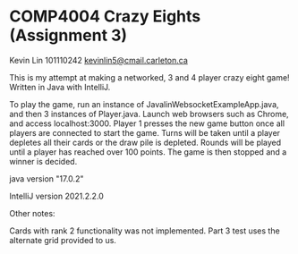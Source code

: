 # COMP4004 Crazy Eights (Assignment 3)
Kevin Lin
101110242
kevinlin5@cmail.carleton.ca

This is my attempt at making a networked, 3 and 4 player crazy eight game! Written in Java with IntelliJ.

To play the game, run an instance of JavalinWebsocketExampleApp.java, and then 3 instances of Player.java.
Launch web browsers such as Chrome, and access localhost:3000. 
Player 1 presses the new game button once all players are connected to start the game.
Turns will be taken until a player depletes all their cards or the draw pile is depleted.
Rounds will be played until a player has reached over 100 points. The game is then stopped and a winner is decided.

java version "17.0.2"

IntelliJ version 2021.2.2.0

Other notes:

Cards with rank 2 functionality was not implemented. Part 3 test uses the alternate grid provided to us.